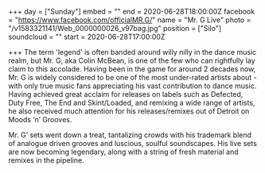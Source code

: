 +++
day = ["Sunday"]
embed = ""
end = 2020-06-28T18:00:00Z
facebook = "https://www.facebook.com/officialMR.G/"
name = "Mr. G Live"
photo = "/v1583321141/Web_0000000026_v97bag.jpg"
position = ["Silo"]
soundcloud = ""
start = 2020-06-28T17:00:00Z

+++
The term 'legend' is often banded around willy nilly in the dance music realm, but Mr. G, aka Colin McBean, is one of the few who can rightfully lay claim to this accolade. Having been in the game for around 2 decades now, Mr. G is widely considered to be one of the most under-rated artists about - with only true music fans appreciating his vast contribution to dance music. Having achieved great acclaim for releases on labels such as Defected, Duty Free, The End and Skint/Loaded, and remixing a wide range of artists, he also received much attention for his releases/remixes out of Detroit on Moods ‘n’ Grooves.

Mr. G’ sets went down a treat, tantalizing crowds with his trademark blend of analogue driven grooves and luscious, soulful soundscapes. His live sets are now becoming legendary, along with a string of fresh material and remixes in the pipeline.